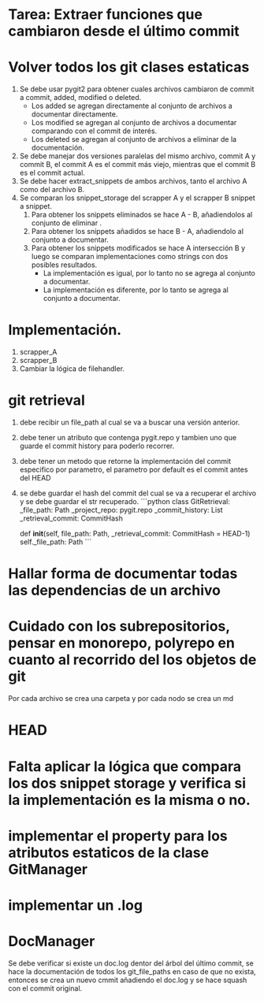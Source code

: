 # Tarea: Extraer funciones que cambiaron desde el último commit
# Volver todos los git clases estaticas
1. Se debe usar pygit2 para obtener cuales archivos cambiaron de commit a commit, added, modified o deleted.
    - Los added se agregan directamente al conjunto de archivos a documentar directamente.
    - Los modified se agregan al conjunto de archivos a documentar comparando con el commit de interés. 
    - Los deleted se agregan al conjunto de archivos a eliminar de la documentación. 
2. Se debe manejar dos versiones paralelas del mismo archivo, commit A y commit B, el commit A es el commit más viejo, mientras que el commit B es el commit actual. 
3. Se debe  hacer extract_snippets de ambos archivos, tanto el archivo A como del archivo B. 
4. Se comparan los snippet_storage del scrapper A y el scrapper B snippet a snippet.
    1. Para obtener los snippets eliminados se hace A - B, añadiendolos al conjunto de eliminar . 
    2. Para obtener los snippets añadidos se hace B - A, añadiendolo al conjunto a documentar.
    3. Para obtener los snippets modificados se hace A intersección B y luego se comparan implementaciones como strings con dos posibles resultados.
        - La implementación es igual, por lo tanto no se agrega al conjunto a documentar.
        - La implementación es diferente, por lo tanto se agrega al conjunto a documentar. 

# Implementación. 

1. scrapper_A
2. scrapper_B
3. Cambiar la lógica de filehandler. 




# git retrieval 
1. debe recibir un file_path al cual se va a buscar una versión anterior. 
2. debe tener un atributo que contenga pygit.repo y tambien uno que guarde el commit history para poderlo recorrer. 
3. debe tener un metodo que retorne la implementación del commit especifico por parametro, el parametro por default es el commit antes del HEAD
4. se debe guardar el hash del commit del cual se va a recuperar el archivo y se debe guardar el str recuperado. 
´´´python
class GitRetrieval: 
    _file_path: Path 
    _project_repo: pygit.repo 
    _commit_history: List
    _retrieval_commit: CommitHash 

    def __init__(self, file_path: Path, _retrieval_commit: CommitHash = HEAD-1)
        self._file_path: Path 
´´´

# Hallar forma de documentar todas las dependencias de un archivo

# Cuidado con los subrepositorios, pensar en monorepo, polyrepo en cuanto al recorrido del los objetos de git

Por cada archivo se crea una carpeta y por cada nodo se crea un md 


# HEAD

# Falta aplicar la lógica que compara los dos snippet storage y verifica si la implementación es la misma o no.

# implementar el property para los atributos estaticos de la clase GitManager
# implementar un .log

# DocManager

Se debe verificar si existe un doc.log dentor del árbol del último commit, se hace la documentación de todos los git_file_paths en caso de que no exista, entonces se crea un nuevo cmmit añadiendo el doc.log y se hace squash con el commit original.